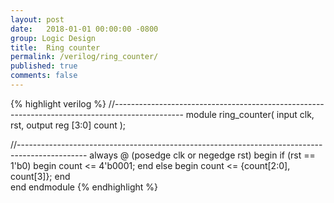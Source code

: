 ```yaml
---
layout: post
date:   2018-01-01 00:00:00 -0800
group: Logic Design
title:  Ring counter
permalink: /verilog/ring_counter/
published: true
comments: false
---
```


{% highlight verilog %}
//-----------------------------------------------------------------------------------------------
module ring_counter( 
  input clk, rst,
  output reg [3:0] count
);

//-----------------------------------------------------------------------------------------------
always @ (posedge clk or negedge rst) begin
  if (rst == 1'b0) begin
    count <= 4'b0001;
  end else begin 
    count <= {count[2:0], count[3]};
  end                     
end
endmodule
{% endhighlight %}
